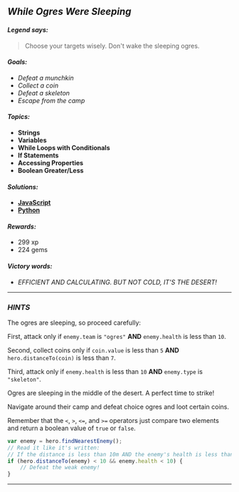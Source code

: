 ## _While Ogres Were Sleeping_

#### _Legend says:_
> Choose your targets wisely. Don't wake the sleeping ogres.

#### _Goals:_
+ _Defeat a munchkin_
+ _Collect a coin_
+ _Defeat a skeleton_
+ _Escape from the camp_

#### _Topics:_
+ **Strings**
+ **Variables**
+ **While Loops with Conditionals**
+ **If Statements**
+ **Accessing Properties**
+ **Boolean Greater/Less**

#### _Solutions:_
+ **[JavaScript](whileOgresWereSleeping.js)**
+ **[Python](while_ogres_were_sleeping.py)**

#### _Rewards:_
+ 299 xp
+ 224 gems

#### _Victory words:_
+ _EFFICIENT AND CALCULATING. BUT NOT COLD, IT'S THE DESERT!_

___

### _HINTS_

The ogres are sleeping, so proceed carefully:

First, attack only if `enemy.team` is `"ogres"` **AND** `enemy.health` is less than `10`.

Second, collect coins only if `coin.value` is less than `5` **AND** `hero.distanceTo(coin)` is less than `7`.

Third, attack only if `enemy.health` is less than `10` **AND** `enemy.type` is `"skeleton"`.

Ogres are sleeping in the middle of the desert. A perfect time to strike!

Navigate around their camp and defeat choice ogres and loot certain coins.

Remember that the `<`, `>`, `<=`, and `>=` operators just compare two elements and return a boolean value of `true` or `false`.

```javascript
var enemy = hero.findNearestEnemy();
// Read it like it's written:
// If the distance is less than 10m AND the enemy's health is less than 10!
if (hero.distanceTo(enemy) < 10 && enemy.health < 10) {
    // Defeat the weak enemy!
}
```

___
